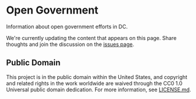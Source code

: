# Open Government

Information about open government efforts in DC.

We're currently updating the content that appears on this page. Share thoughts and join the discussion on the [issues page](https://github.com/DCgov/dcgov.github.io/issues).

## Public Domain

This project is in the public domain within the United States, and copyright and related rights in the work worldwide are waived through the CC0 1.0 Universal public domain dedication. For more information, see [LICENSE.md](https://github.com/DCgov/dc-performance/blob/master/LICENSE.md).